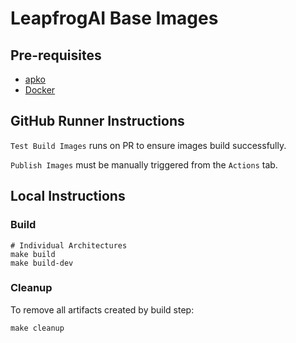 # LeapfrogAI Base Images

## Pre-requisites

* [apko](https://apko.dev)
* [Docker](https://www.docker.com/)

## GitHub Runner Instructions

`Test Build Images` runs on PR to ensure images build successfully.

`Publish Images` must be manually triggered from the `Actions` tab.

## Local Instructions

### Build

``` shell
# Individual Architectures
make build
make build-dev
```

### Cleanup

To remove all artifacts created by build step:

``` shell
make cleanup
```